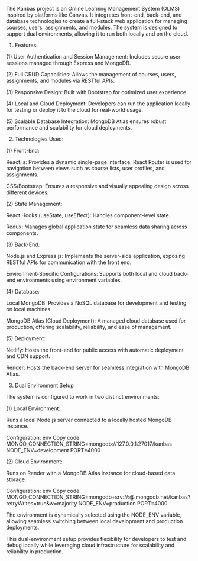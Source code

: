 The Kanbas project is an Online Learning Management System (OLMS) inspired by platforms like Canvas. It integrates front-end, back-end, and database technologies to create a full-stack web application for managing courses, users, assignments, and modules. The system is designed to support dual environments, allowing it to run both locally and on the cloud.

1. Features:

(1) User Authentication and Session Management: Includes secure user sessions managed through Express and MongoDB.

(2) Full CRUD Capabilities: Allows the management of courses, users, assignments, and modules via RESTful APIs.

(3) Responsive Design: Built with Bootstrap for optimized user experience.

(4) Local and Cloud Deployment: Developers can run the application locally for testing or deploy it to the cloud for real-world usage.

(5) Scalable Database Integration: MongoDB Atlas ensures robust performance and scalability for cloud deployments.

2. Technologies Used:

(1) Front-End:

React.js: Provides a dynamic single-page interface. React Router is used for navigation between views such as course lists, user profiles, and assignments.

CSS/Bootstrap: Ensures a responsive and visually appealing design across different devices.

(2) State Management:

React Hooks (useState, useEffect): Handles component-level state.

Redux: Manages global application state for seamless data sharing across components.

(3) Back-End:

Node.js and Express.js: Implements the server-side application, exposing RESTful APIs for communication with the front end.

Environment-Specific Configurations: Supports both local and cloud back-end environments using environment variables.

(4) Database:

Local MongoDB: Provides a NoSQL database for development and testing on local machines.

MongoDB Atlas (Cloud Deployment): A managed cloud database used for production, offering scalability, reliability, and ease of management.

(5) Deployment:

Netlify: Hosts the front-end for public access with automatic deployment and CDN support.

Render: Hosts the back-end server for seamless integration with MongoDB Atlas.

3. Dual Environment Setup

The system is configured to work in two distinct environments:

(1) Local Environment:

Runs a local Node.js server connected to a locally hosted MongoDB instance.

Configuration:
env
Copy code
MONGO_CONNECTION_STRING=mongodb://127.0.0.1:27017/kanbas
NODE_ENV=development
PORT=4000

(2) Cloud Environment:

Runs on Render with a MongoDB Atlas instance for cloud-based data storage.

Configuration:
env
Copy code
MONGO_CONNECTION_STRING=mongodb+srv://<username>:<password>@<cluster>.mongodb.net/kanbas?retryWrites=true&w=majority
NODE_ENV=production
PORT=4000

The environment is dynamically selected using the NODE_ENV variable, allowing seamless switching between local development and production deployments.

This dual-environment setup provides flexibility for developers to test and debug locally while leveraging cloud infrastructure for scalability and reliability in production. 









